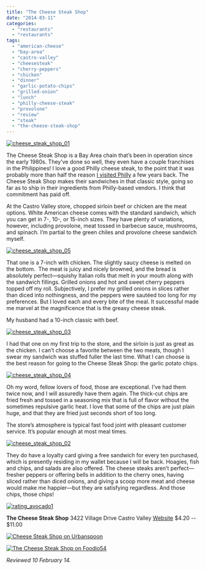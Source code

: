 ```yaml
---
title: "The Cheese Steak Shop"
date: "2014-03-11"
categories: 
  - "restaurants"
  - "restaurants"
tags: 
  - "american-cheese"
  - "bay-area"
  - "castro-valley"
  - "cheesesteak"
  - "cherry-peppers"
  - "chicken"
  - "dinner"
  - "garlic-potato-chips"
  - "grilled-onion"
  - "lunch"
  - "philly-cheese-steak"
  - "provolone"
  - "review"
  - "steak"
  - "the-cheese-steak-shop"
---
```


[![cheese_steak_shop_01](http://s3.amazonaws.com/thegourmez-wpmedia/2014/02/cheese_steak_shop_01-431x500.jpg)](http://www.thegourmez.com/2014/03/the-cheese-steak-shop/cheese_steak_shop_01/)

The Cheese Steak Shop is a Bay Area chain that’s been in operation since the early 1980s. They’ve done so well, they even have a couple franchises in the Philippines! I love a good Philly cheese steak, to the point that it was probably more than half the reason [I visited Philly](http://www.thegourmez.com/2012/01/philadelphia-food-and-drink-day-2-cheesesteaks-indian-and-pretzels/) a few years back. The Cheese Steak Shop makes their sandwiches in that classic style, going so far as to ship in their ingredients from Philly-based vendors. I think that commitment has paid off.

At the Castro Valley store, chopped sirloin beef or chicken are the meat options. White American cheese comes with the standard sandwich, which you can get in 7-, 10-, or 15-inch sizes. They have plenty of variations, however, including provolone, meat tossed in barbecue sauce, mushrooms, and spinach. I’m partial to the green chiles and provolone cheese sandwich myself.

[![cheese_steak_shop_05](http://s3.amazonaws.com/thegourmez-wpmedia/2014/02/cheese_steak_shop_05-500x333.jpg)](http://www.thegourmez.com/2014/03/the-cheese-steak-shop/cheese_steak_shop_05/)

That one is a 7-inch with chicken. The slightly saucy cheese is melted on the bottom.  The meat is juicy and nicely browned, and the bread is absolutely perfect—squishy Italian rolls that melt in your mouth along with the sandwich fillings. Grilled onions and hot and sweet cherry peppers topped off my roll. Subjectively, I prefer my grilled onions in slices rather than diced into nothingness, and the peppers were sautéed too long for my preferences. But I loved each and every bite of the meal. It successful made me marvel at the magnificence that is the greasy cheese steak.

My husband had a 10-inch classic with beef.

[![cheese_steak_shop_03](http://s3.amazonaws.com/thegourmez-wpmedia/2014/02/cheese_steak_shop_03-500x333.jpg)](http://www.thegourmez.com/2014/03/the-cheese-steak-shop/cheese_steak_shop_03/)

I had that one on my first trip to the store, and the sirloin is just as great as the chicken. I can’t choose a favorite between the two meats, though I swear my sandwich was stuffed fuller the last time. What I can choose is the best reason for going to the Cheese Steak Shop: the garlic potato chips.

[![cheese_steak_shop_04](http://s3.amazonaws.com/thegourmez-wpmedia/2014/02/cheese_steak_shop_04-500x333.jpg)](http://www.thegourmez.com/2014/03/the-cheese-steak-shop/cheese_steak_shop_04/)

Oh my word, fellow lovers of food, those are exceptional. I’ve had them twice now, and I will assuredly have them again. The thick-cut chips are fried fresh and tossed in a seasoning mix that is full of flavor without the sometimes repulsive garlic heat. I love that some of the chips are just plain huge, and that they are fried just seconds short of too long.

The store’s atmosphere is typical fast food joint with pleasant customer service. It’s popular enough at most meal times.

[![cheese_steak_shop_02](http://s3.amazonaws.com/thegourmez-wpmedia/2014/02/cheese_steak_shop_02-500x333.jpg)](http://www.thegourmez.com/2014/03/the-cheese-steak-shop/cheese_steak_shop_02/)

They do have a loyalty card giving a free sandwich for every ten purchased, which is presently residing in my wallet because I will be back. Hoagies, fish and chips, and salads are also offered. The cheese steaks aren’t perfect—fresher peppers or offering bells in addition to the cherry ones, having sliced rather than diced onions, and giving a scoop more meat and cheese would make me happier—but they are satisfying regardless. And those chips, those chips!

[![rating_avocado1](http://s3.amazonaws.com/thegourmez-wpmedia/2009/02/rating_avocado1.gif)](http://www.thegourmez.com/2009/02/restaurant-review-nanas-durham/rating_avocado1/)

**The Cheese Steak Shop** 3422 Village Drive Castro Valley [Website](http://www.cheesesteakshop.com/index.htm) $4.20 -- $11.00

[![Cheese Steak Shop on Urbanspoon](http://www.urbanspoon.com/b/link/1212141/minilink.gif)](http://www.urbanspoon.com/r/6/1212141/restaurant/Cheese-Steak-Shop-Castro-Valley)

[![The Cheese Steak Shop on Foodio54](http://foodio54.com/images/badge-1-f954.jpg)](http://foodio54.com/restaurant/Castro-Valley-CA/f954/The-Cheese-Steak-Shop)

_Reviewed 10 February 14._
